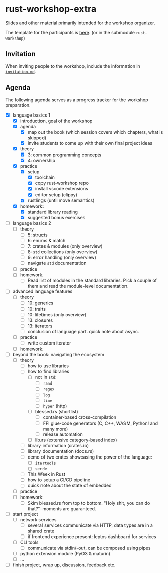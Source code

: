 # rust-workshop-extra

Slides and other material primarily intended for the workshop organizer.

The template for the participants is [here][rust-workshop-repo].
(or in the submodule `rust-workshop`)

## Invitation

When inviting people to the workshop, include the information in [`invitation.md`](./invitation.md).

## Agenda

The following agenda serves as a progress tracker for the workshop preparation.

- [x] language basics 1
  - [x] introduction, goal of the workshop
  - [x] agenda
    - [x] map out the book (which session covers which chapters, what is skipped)
    - [x] invite students to come up with their own final project ideas
  - [x] theory
    - [x] 3: common programming concepts
    - [x] 4: ownership
  - [x] practice
    - [x] setup
      - [x] toolchain
      - [x] copy rust-workshop repo
      - [x] install vscode extensions
      - [x] editor setup (clippy)
    - [x] rustlings (until move semantics)
  - [x] homework:
    - [x] standard library reading
    - [x] suggested bonus exercises
- [ ] language basics 2
  - [ ] theory
    - [ ] 5: structs
    - [ ] 6: enums & match
    - [ ] 7: crates & modules (only overview)
    - [ ] 8: `std` collections (only overview)
    - [ ] 9: error handling (only overview)
    - [ ] navigate `std` documentation
  - [ ] practice
  - [ ] homework
    - [ ] Read list of modules in the standard libraries.
          Pick a couple of them and read the module-level documentation.
- [ ] advanced language features
  - [ ] theory
    - [ ] 10: generics
    - [ ] 10: traits
    - [ ] 10: lifetimes (only overview)
    - [ ] 13: closures
    - [ ] 13: iterators
    - [ ] conclusion of language part. quick note about async.
  - [ ] practice
    - [ ] write custom iterator
  - [ ] homework
- [ ] beyond the book: navigating the ecosystem
  - [ ] theory
    - [ ] how to use libraries
    - [ ] how to find libraries
      - [ ] not in `std`:
        - [ ] `rand`
        - [ ] `regex`
        - [ ] `log`
        - [ ] `time`
        - [ ] `hyper` (http)
      - [ ] blessed.rs (shortlist)
        - [ ] container-based cross-compilation
        - [ ] FFI glue-code generators (C, C++, WASM, Python! and many more)
        - [ ] release automation
      - [ ] lib.rs (extensive category-based index)
    - [ ] library information (crates.io)
    - [ ] library documentation (docs.rs)
    - [ ] demo of two crates showcasing the power of the language:
      - [ ] `itertools`
      - [ ] `serde`
    - [ ] This Week in Rust
    - [ ] how to setup a CI/CD pipeline
    - [ ] quick note about the state of embedded
  - [ ] practice
  - [ ] homework
    - [ ] Skim blessed.rs from top to bottom.
          "Holy shit, you can do that?"-moments are guaranteed.
- [ ] start project
  - [ ] network services
    - [ ] several services communicate via HTTP, data types are in a shared crate
    - [ ] if frontend experience present: leptos dashboard for services
  - [ ] CLI tools
    - [ ] communicate via stdin/-out, can be composed using pipes
  - [ ] python extension module (PyO3 & maturin)
  - [ ] ...
- [ ] finish project, wrap up, discussion, feedback etc.

[rust-workshop-repo]: https://github.com/senekor/rust-workshop
